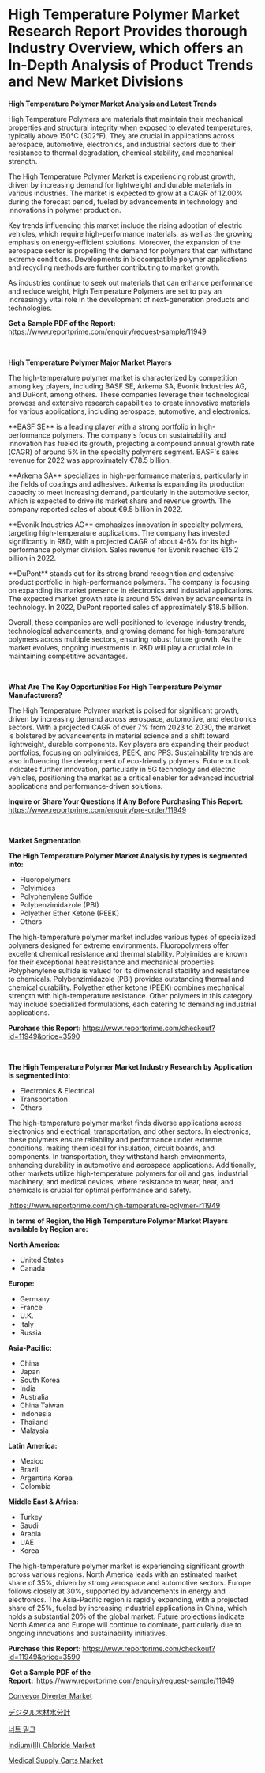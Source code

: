 <p><h1>High Temperature Polymer Market Research Report Provides thorough Industry Overview, which offers an In-Depth Analysis of Product Trends and New Market Divisions</h1></p><p><strong>High Temperature Polymer Market Analysis and Latest Trends</strong></p>
<p><p>High Temperature Polymers are materials that maintain their mechanical properties and structural integrity when exposed to elevated temperatures, typically above 150°C (302°F). They are crucial in applications across aerospace, automotive, electronics, and industrial sectors due to their resistance to thermal degradation, chemical stability, and mechanical strength. </p><p>The High Temperature Polymer Market is experiencing robust growth, driven by increasing demand for lightweight and durable materials in various industries. The market is expected to grow at a CAGR of 12.00% during the forecast period, fueled by advancements in technology and innovations in polymer production. </p><p>Key trends influencing this market include the rising adoption of electric vehicles, which require high-performance materials, as well as the growing emphasis on energy-efficient solutions. Moreover, the expansion of the aerospace sector is propelling the demand for polymers that can withstand extreme conditions. Developments in biocompatible polymer applications and recycling methods are further contributing to market growth. </p><p>As industries continue to seek out materials that can enhance performance and reduce weight, High Temperature Polymers are set to play an increasingly vital role in the development of next-generation products and technologies.</p></p>
<p><strong>Get a Sample PDF of the Report:&nbsp;</strong> <a href="https://www.reportprime.com/enquiry/request-sample/11949">https://www.reportprime.com/enquiry/request-sample/11949</a></p>
<p>&nbsp;</p>
<p><strong>High Temperature Polymer Major Market Players</strong></p>
<p><p>The high-temperature polymer market is characterized by competition among key players, including BASF SE, Arkema SA, Evonik Industries AG, and DuPont, among others. These companies leverage their technological prowess and extensive research capabilities to create innovative materials for various applications, including aerospace, automotive, and electronics.</p><p>**BASF SE** is a leading player with a strong portfolio in high-performance polymers. The company's focus on sustainability and innovation has fueled its growth, projecting a compound annual growth rate (CAGR) of around 5% in the specialty polymers segment. BASF's sales revenue for 2022 was approximately €78.5 billion.</p><p>**Arkema SA** specializes in high-performance materials, particularly in the fields of coatings and adhesives. Arkema is expanding its production capacity to meet increasing demand, particularly in the automotive sector, which is expected to drive its market share and revenue growth. The company reported sales of about €9.5 billion in 2022.</p><p>**Evonik Industries AG** emphasizes innovation in specialty polymers, targeting high-temperature applications. The company has invested significantly in R&D, with a projected CAGR of about 4-6% for its high-performance polymer division. Sales revenue for Evonik reached €15.2 billion in 2022.</p><p>**DuPont** stands out for its strong brand recognition and extensive product portfolio in high-performance polymers. The company is focusing on expanding its market presence in electronics and industrial applications. The expected market growth rate is around 5% driven by advancements in technology. In 2022, DuPont reported sales of approximately $18.5 billion.</p><p>Overall, these companies are well-positioned to leverage industry trends, technological advancements, and growing demand for high-temperature polymers across multiple sectors, ensuring robust future growth. As the market evolves, ongoing investments in R&D will play a crucial role in maintaining competitive advantages.</p></p>
<p>&nbsp;</p>
<p><strong>What Are The Key Opportunities For High Temperature Polymer Manufacturers?</strong></p>
<p><p>The High Temperature Polymer market is poised for significant growth, driven by increasing demand across aerospace, automotive, and electronics sectors. With a projected CAGR of over 7% from 2023 to 2030, the market is bolstered by advancements in material science and a shift toward lightweight, durable components. Key players are expanding their product portfolios, focusing on polyimides, PEEK, and PPS. Sustainability trends are also influencing the development of eco-friendly polymers. Future outlook indicates further innovation, particularly in 5G technology and electric vehicles, positioning the market as a critical enabler for advanced industrial applications and performance-driven solutions.</p></p>
<p><strong>Inquire or Share Your Questions If Any Before Purchasing This Report:</strong> <a href="https://www.reportprime.com/enquiry/pre-order/11949">https://www.reportprime.com/enquiry/pre-order/11949</a></p>
<p>&nbsp;</p>
<p><strong>Market Segmentation</strong></p>
<p><strong>The High Temperature Polymer Market Analysis by types is segmented into:</strong></p>
<p><ul><li>Fluoropolymers</li><li>Polyimides</li><li>Polyphenylene Sulfide</li><li>Polybenzimidazole (PBI)</li><li>Polyether Ether Ketone (PEEK)</li><li>Others</li></ul></p>
<p><p>The high-temperature polymer market includes various types of specialized polymers designed for extreme environments. Fluoropolymers offer excellent chemical resistance and thermal stability. Polyimides are known for their exceptional heat resistance and mechanical properties. Polyphenylene sulfide is valued for its dimensional stability and resistance to chemicals. Polybenzimidazole (PBI) provides outstanding thermal and chemical durability. Polyether ether ketone (PEEK) combines mechanical strength with high-temperature resistance. Other polymers in this category may include specialized formulations, each catering to demanding industrial applications.</p></p>
<p><strong>Purchase this Report:&nbsp;</strong><a href="https://www.reportprime.com/checkout?id=11949&price=3590">https://www.reportprime.com/checkout?id=11949&price=3590</a></p>
<p>&nbsp;</p>
<p><strong>The High Temperature Polymer Market Industry Research by Application is segmented into:</strong></p>
<p><ul><li>Electronics & Electrical</li><li>Transportation</li><li>Others</li></ul></p>
<p><p>The high-temperature polymer market finds diverse applications across electronics and electrical, transportation, and other sectors. In electronics, these polymers ensure reliability and performance under extreme conditions, making them ideal for insulation, circuit boards, and components. In transportation, they withstand harsh environments, enhancing durability in automotive and aerospace applications. Additionally, other markets utilize high-temperature polymers for oil and gas, industrial machinery, and medical devices, where resistance to wear, heat, and chemicals is crucial for optimal performance and safety.</p></p>
<p><a href="https://www.reportprime.com/high-temperature-polymer-r11949">&nbsp;https://www.reportprime.com/high-temperature-polymer-r11949</a></p>
<p><strong>In terms of Region, the High Temperature Polymer Market Players available by Region are:</strong></p>
<p>
    <p> <strong> North America: </strong>
        <ul>
            <li>United States</li>
            <li>Canada</li>
        </ul>
        </p> 
    <p> <strong> Europe: </strong>
        <ul>
            <li>Germany</li>
            <li>France</li>
            <li>U.K.</li>
            <li>Italy</li>
            <li>Russia</li>
        </ul>
        </p> 
    <p> <strong> Asia-Pacific: </strong>
        <ul>
            <li>China</li>
            <li>Japan</li>
            <li>South Korea</li>
            <li>India</li>
            <li>Australia</li>
            <li>China Taiwan</li>
            <li>Indonesia</li>
            <li>Thailand</li>
            <li>Malaysia</li>
        </ul>
        </p> 
    <p> <strong> Latin America: </strong>
        <ul>
            <li>Mexico</li>
            <li>Brazil</li>
            <li>Argentina Korea</li>
            <li>Colombia</li>
        </ul>
        </p> 
    <p> <strong> Middle East & Africa: </strong>
        <ul>
            <li>Turkey</li>
            <li>Saudi</li>
            <li>Arabia</li>
            <li>UAE</li>
            <li>Korea</li>
        </ul>
    </p>
    </p>
<p><p>The high-temperature polymer market is experiencing significant growth across various regions. North America leads with an estimated market share of 35%, driven by strong aerospace and automotive sectors. Europe follows closely at 30%, supported by advancements in energy and electronics. The Asia-Pacific region is rapidly expanding, with a projected share of 25%, fueled by increasing industrial applications in China, which holds a substantial 20% of the global market. Future projections indicate North America and Europe will continue to dominate, particularly due to ongoing innovations and sustainability initiatives.</p></p>
<p><strong>Purchase this Report: </strong><a href="https://www.reportprime.com/checkout?id=11949&price=3590">https://www.reportprime.com/checkout?id=11949&price=3590</a></p>
<p>&nbsp;<strong>Get a Sample PDF of the Report:&nbsp;&nbsp;</strong><a href="https://www.reportprime.com/enquiry/request-sample/11949">https://www.reportprime.com/enquiry/request-sample/11949</a></p>
<p><strong></strong></p>
<p><p><a href="https://medium.com/@mdalsohelmia44/global-conveyor-diverter-market-trends-and-innovations-a-forward-looking-analysis-2024-2031-3e5448b7c9ae">Conveyor Diverter Market</a></p><p><a href="https://medium.com/@lillianamurazik2023/%E6%80%A5%E6%88%90%E9%95%B7%E3%81%99%E3%82%8B%E3%83%87%E3%82%B8%E3%82%BF%E3%83%AB%E6%9C%A8%E6%9D%90%E5%90%AB%E6%B0%B4%E7%8E%87%E8%A8%88%E5%B8%82%E5%A0%B4%E3%82%BB%E3%82%AF%E3%82%BF%E3%83%BC-2031%E5%B9%B4%E3%81%BE%E3%81%A7%E3%81%AE%E5%B8%82%E5%A0%B4%E5%88%86%E6%9E%90%E3%81%A8%E6%88%90%E9%95%B7%E4%BA%88%E6%B8%AC-cca94bfe2f2e">デジタル木材水分計</a></p><p><a href="https://medium.com/@staceyhilll73/%EB%84%9B-%EB%B0%80%ED%81%AC-%EC%8B%9C%EC%9E%A5-%EA%B8%80%EB%A1%9C%EB%B2%8C-%EB%B0%8F-%EC%A7%80%EC%97%AD-%EB%B6%84%EC%84%9D-%EC%A7%80%EC%97%AD-%EA%B5%AD%EA%B0%80-%EC%88%98%EC%A4%80-%EB%B6%84%EC%84%9D-%EB%B0%8F-%EA%B2%BD%EC%9F%81-%ED%99%98%EA%B2%BD%EC%97%90-%EC%B4%88%EC%A0%90-%EB%B6%84%EC%84%9D-%EB%B0%8F-%EC%98%88%EC%B8%A1-2024-2031-d07ae9d9a6dc">너트 밀크</a></p><p><a href="https://issuu.com/reportprime-2/docs/indiumiii-chloride-market-size-2030_887bdc3837c3ae">Indium(III) Chloride Market</a></p><p><a href="https://medium.com/@aylinschumm/medical-supply-carts-market-a-global-and-regional-analysis-2024-2031-1bc4ce41a239">Medical Supply Carts Market</a></p></p>